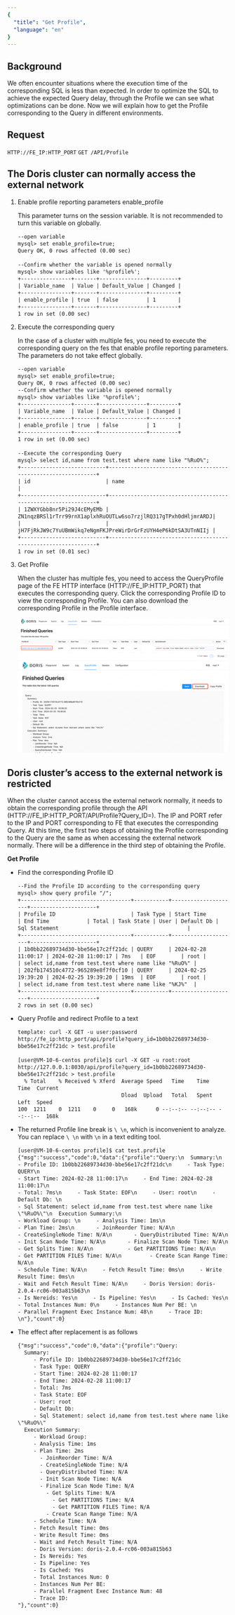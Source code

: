 ```yaml
---
{
  "title": "Get Profile",
  "language": "en"
}
---
```


## Background

We often encounter situations where the execution time of the corresponding SQL is less than expected. In order to optimize the SQL to achieve the expected Query delay, through the Profile we can see what optimizations can be done. Now we will explain how to get the Profile corresponding to the Query in different environments.

## Request

`HTTP://FE_IP:HTTP_PORT`
`GET /API/Profile`


## The Doris cluster can normally access the external network

1. Enable profile reporting parameters enable_profile

   This parameter turns on the session variable. It is not recommended to turn this variable on globally.

    ```
    --open variable
    mysql> set enable_profile=true;
    Query OK, 0 rows affected (0.00 sec)
    
    --Confirm whether the variable is opened normally
    mysql> show variables like '%profile%';
    +----------------+-------+---------------+---------+
    | Variable_name  | Value | Default_Value | Changed |
    +----------------+-------+---------------+---------+
    | enable_profile | true  | false         | 1       |
    +----------------+-------+---------------+---------+
    1 row in set (0.00 sec)
    ```

2. Execute the corresponding query

   In the case of a cluster with multiple fes, you need to execute the corresponding query on the fes that enable profile reporting parameters. The parameters do not take effect globally.

    ```
    --open variable
    mysql> set enable_profile=true;
    Query OK, 0 rows affected (0.00 sec)
    --Confirm whether the variable is opened normally
    mysql> show variables like '%profile%';
    +----------------+-------+---------------+---------+
    | Variable_name  | Value | Default_Value | Changed |
    +----------------+-------+---------------+---------+
    | enable_profile | true  | false         | 1       |
    +----------------+-------+---------------+---------+
    1 row in set (0.00 sec)
    
    --Execute the corresponding Query
    mysql> select id,name from test.test where name like "%RuO%";
    +---------------------------+---------------------------------------------------------------+
    | id                        | name                                                          |
    +---------------------------+---------------------------------------------------------------+
    | 1ZWXYGbb8nr5Pi29J4cEMyEMb | ZN1nqzBRSl1rTrr99rnX1aplxhRuOUTLw6so7rzjlRQ317gTPxh0dHljmrARDJ|
    |                           | jH7FjRkJW9c7YuUBmWikq7eNgmFKJPreWirDrGrFzUYH4eP6kDtSA3UTnNIIj |
    +---------------------------+---------------------------------------------------------------+
    1 row in set (0.01 sec)
    ```

3. Get Profile

   When the cluster has multiple fes, you need to access the QueryProfile page of the FE HTTP interface (HTTP://FE_IP:HTTP_PORT) that executes the corresponding query. Click the corresponding Profile ID to view the corresponding Profile. You can also download the corresponding Profile in the Profile interface.

   ![profile1.png](/images/profile1.png)
   ![profile2.png](/images/profile2.png)

## Doris cluster’s access to the external network is restricted

When the cluster cannot access the external network normally, it needs to obtain the corresponding profile through the API (HTTP://FE_IP:HTTP_PORT/API/Profile?Query_ID=). The IP and PORT refer to the IP and PORT corresponding to FE that executes the corresponding Query. At this time, the first two steps of obtaining the Profile corresponding to the Query are the same as when accessing the external network normally. There will be a difference in the third step of obtaining the Profile.

**Get Profile**

- Find the corresponding Profile ID

    ```
    --Find the Profile ID according to the corresponding query
    mysql> show query profile "/";
    +-----------------------------------+-----------+---------------------+---------------------+
    | Profile ID                        | Task Type | Start Time          | End Time            | Total | Task State | User | Default Db | Sql Statement                                         |
    +-----------------------------------+-----------+---------------------+---------------------+
    | 1b0bb22689734d30-bbe56e17c2ff21dc | QUERY     | 2024-02-28 11:00:17 | 2024-02-28 11:00:17 | 7ms   | EOF        | root |            | select id,name from test.test where name like "%RuO%" |
    | 202fb174510c4772-965289e8f7f0cf10 | QUERY     | 2024-02-25 19:39:20 | 2024-02-25 19:39:20 | 19ms  | EOF        | root |            | select id,name from test.test where name like "%KJ%"  |
    +-----------------------------------+-----------+---------------------+---------------------+
    2 rows in set (0.00 sec)
    ```

- Query Profile and redirect Profile to a text

    ```
    template: curl -X GET -u user:password http://fe_ip:http_port/api/profile?query_id=1b0bb22689734d30-bbe56e17c2ff21dc > test.profile
    
    [user@VM-10-6-centos profile]$ curl -X GET -u root:root http://127.0.0.1:8030/api/profile?query_id=1b0bb22689734d30-bbe56e17c2ff21dc > test.profile
      % Total    % Received % Xferd  Average Speed   Time    Time     Time  Current
                                     Dload  Upload   Total   Spent    Left  Speed
    100  1211    0  1211    0     0   168k      0 --:--:-- --:--:-- --:--:--  168k
    ```

- The returned Profile line break is `\ \n`, which is inconvenient to analyze. You can replace `\ \n` with `\n` in a text editing tool.

    ```
    [user@VM-10-6-centos profile]$ cat test.profile
    {"msg":"success","code":0,"data":{"profile":"Query:\n  Summary:\n     
    - Profile ID: 1b0bb22689734d30-bbe56e17c2ff21dc\n     - Task Type: QUERY\n     
    - Start Time: 2024-02-28 11:00:17\n     - End Time: 2024-02-28 11:00:17\n     
    - Total: 7ms\n     - Task State: EOF\n     - User: root\n     - Default Db: \n     
    - Sql Statement: select id,name from test.test where name like \"%RuO%\"\n  Execution Summary:\n     
    - Workload Group: \n     - Analysis Time: 1ms\n     
    - Plan Time: 2ms\n       - JoinReorder Time: N/A\n       
    - CreateSingleNode Time: N/A\n       - QueryDistributed Time: N/A\n       
    - Init Scan Node Time: N/A\n       - Finalize Scan Node Time: N/A\n         
    - Get Splits Time: N/A\n           - Get PARTITIONS Time: N/A\n           
    - Get PARTITION FILES Time: N/A\n         - Create Scan Range Time: N/A\n     
    - Schedule Time: N/A\n     - Fetch Result Time: 0ms\n     - Write Result Time: 0ms\n     
    - Wait and Fetch Result Time: N/A\n     - Doris Version: doris-2.0.4-rc06-003a815b63\n     
    - Is Nereids: Yes\n     - Is Pipeline: Yes\n     - Is Cached: Yes\n     
    - Total Instances Num: 0\n     - Instances Num Per BE: \n     
    - Parallel Fragment Exec Instance Num: 48\n     - Trace ID: \n"},"count":0}
    ```
- The effect after replacement is as follows

    ```
    {"msg":"success","code":0,"data":{"profile":"Query:
      Summary:
         - Profile ID: 1b0bb22689734d30-bbe56e17c2ff21dc
         - Task Type: QUERY
         - Start Time: 2024-02-28 11:00:17
         - End Time: 2024-02-28 11:00:17
         - Total: 7ms
         - Task State: EOF
         - User: root
         - Default Db: 
         - Sql Statement: select id,name from test.test where name like \"%RuO%\"
      Execution Summary:
         - Workload Group: 
         - Analysis Time: 1ms
         - Plan Time: 2ms
           - JoinReorder Time: N/A
           - CreateSingleNode Time: N/A
           - QueryDistributed Time: N/A
           - Init Scan Node Time: N/A
           - Finalize Scan Node Time: N/A
             - Get Splits Time: N/A
               - Get PARTITIONS Time: N/A
               - Get PARTITION FILES Time: N/A
             - Create Scan Range Time: N/A
         - Schedule Time: N/A
         - Fetch Result Time: 0ms
         - Write Result Time: 0ms
         - Wait and Fetch Result Time: N/A
         - Doris Version: doris-2.0.4-rc06-003a815b63
         - Is Nereids: Yes
         - Is Pipeline: Yes
         - Is Cached: Yes
         - Total Instances Num: 0
         - Instances Num Per BE: 
         - Parallel Fragment Exec Instance Num: 48
         - Trace ID: 
    "},"count":0}
    ```